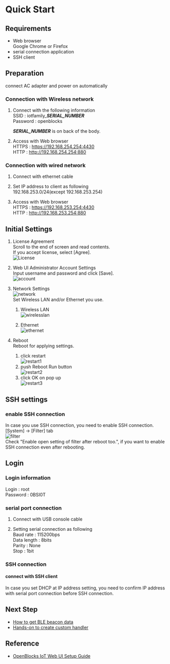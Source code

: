 # Quick Start
## Requirements
* Web browser  
Google Chrome or Firefox  
* serial connection application  
* SSH client  


## Preparation
connect AC adapter and power on automatically  

### Connection with Wireless network  
1. Connect with the following information  
SSID : iotfamily_***SERIAL_NUMBER***  
Password : openblocks  

    ***SERIAL_NUMBER*** is on back of the body.

1. Access with Web browser  
    HTTPS : https://192.168.254.254:4430  
    HTTP : http://192.168.254.254:880  

### Connection with wired network  
1. Connect with ethernet cable  

1. Set IP address to client as following  
192.168.253.0/24(except 192.168.253.254)  

1. Access with Web browser  
    HTTPS : https://192.168.253.254:4430  
    HTTP : http://192.168.253.254:880  


## Initial Settings

1. License Agreement  
Scroll to the end of screen and read contents.  
If you accept license, select [Agree].  
![License](/image/webui/license.png)

1. Web UI Administrator Account Settings  
Input username and password and click [Save].  
![account](/image/webui/account.png)

1. Network Settings  
![network](/image/webui/network.png)  
Set Wireless LAN and/or Ethernet you use.  
    1. Wireless LAN  
![wirelesslan](/image/webui/wirelesslan.png)

    1. Ethernet  
![ethernet](/image/webui/ethernet.png)

1. Reboot  
Reboot for applying settings.  
    1. click restart  
![restart1](/image/webui/restart1.png)  
    1. push Reboot Run button  
![restart2](/image/webui/restart2.png)  
    1. click OK on pop up  
![restart3](/image/webui/restart3.png)  

## SSH settings
### enable SSH connection  
In case you use SSH connection, you need to enable SSH connection.  
[System] -> [Filter] tab  
![filter](/image/webui/filter.png)  
Check "Enable open setting of filter after reboot too.", if you want to enable SSH connection even after rebooting.  

## Login  
### Login information  
Login : root  
Password : 0BSI0T 

### serial port connection  
1. Connect with USB console cable  

1. Setting serial connection as following  
Baud rate : 115200bps  
Data length : 8bits  
Parity : None  
Stop : 1bit  

### SSH connection  
#### connect with SSH client  
In case you set DHCP at IP address setting, you need to confirm IP address with serial port connection before SSH connection.  


## Next Step

* [How to get BLE beacon data](/doc_source/vx2/HowToGetBLEBeaconData.md)
* [Hands-on to create custom handler]()

## Reference
* [OpenBlocks IoT Web UI Setup Guide]()
